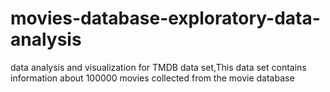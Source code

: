 # movies-database-exploratory-data-analysis
data analysis and visualization for TMDB data set,This data set contains information about 100000 movies collected from the movie database  
